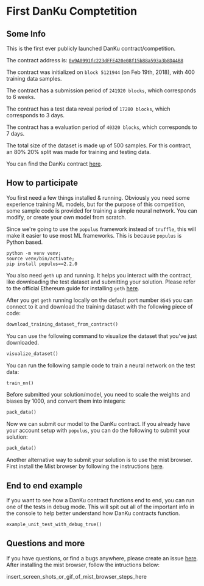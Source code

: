 # First DanKu Comptetition

## Some Info

This is the first ever publicly launched DanKu contract/competition.

The contract address is: [`0x9A0991fc223dFFE420e08f15b88a593a3b8D44B8`](https://etherscan.io/address/0x9A0991fc223dFFE420e08f15b88a593a3b8D44B8)

The contract was initialized on `block 5121944` (on Feb 19th, 2018), with 400 training data samples.

The contract has a submission period of `241920 blocks`, which corresponds to 6 weeks.

The contract has a test data reveal period of `17280 blocks`, which corresponds to 3 days.

The contract has a evaluation period of `40320 blocks`, which corresponds to 7 days.

The total size of the dataset is made up of 500 samples. For this contract, an 80% 20% split was made for training and testing data.

You can find the DanKu contract [here](#).

## How to participate

You first need a few things installed & running. Obviously you need some experience training ML models, but for the purpose of this competition, some sample code is provided for training a simple neural network. You can modify, or create your own model from scratch.

Since we're going to use the `populus` framework instead of `truffle`, this will make it easier to use most ML frameworks. This is because `populus` is Python based.

```
python -m venv venv;
source venv/bin/activate;
pip install populus==2.2.0
```

You also need `geth` up and running. It helps you interact with the contract, like downloading the test dataset and submitting your solution. Please refer to the official Ethereum guide for installing `geth` [here](https://github.com/ethereum/go-ethereum/wiki/Installing-Geth).

After you get `geth` running locally on the default port number `8545` you can connect to it and download the training dataset with the following piece of code:

```python
download_training_dataset_from_contract()
```

You can use the following command to visualize the dataset that you've just downloaded.

```python
visualize_dataset()
```

You can run the following sample code to train a neural network on the test data:

```python
train_nn()
```

Before submitted your solution/model, you need to scale the weights and biases by 1000, and convert them into integers:

```python
pack_data()
```

Now we can submit our model to the DanKu contract. If you already have your account setup with `populus`, you can do the following to submit your solution:

```python
pack_data()
```

Another alternative way to submit your solution is to use the mist browser. First install the Mist browser by following the instructions [here](https://github.com/ethereum/mist).

## End to end example

If you want to see how a DanKu contract functions end to end, you can run one of the tests in debug mode. This will spit out all of the important info in the console to help better understand how DanKu contracts function.

```python
example_unit_test_with_debug_true()
```

## Questions and more

If you have questions, or find a bugs anywhere, please create an issue [here](https://github.com/algorithmiaio/danku/issues). After installing the mist browser, follow the intructions below:

insert_screen_shots_or_gif_of_mist_browser_steps_here
